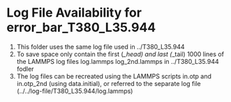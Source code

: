 # Log File Availability for error_bar_T380_L35.944
1. This folder uses the same log file used in ../T380_L35.944
2. To save space only contain the first (*_head) and last (*_tail) 1000 lines of the LAMMPS log files log.lammps log_2nd.lammps in ../T380_L35.944 fodler
3. The log files can be recreated using the LAMMPS scripts in.otp and in.otp_2nd (using data.initial), or referred to the separate log file (../../log-file/T380_L35.944/log.lammps)

